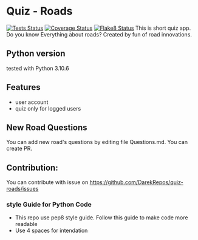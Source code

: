 #  Quiz - Roads 
[![Tests Status](./reports/junit/junit-badge.svg?dummy=8484744)](./reports/junit/report.html)
[![Coverage Status](./reports/coverage/coverage-badge.svg?dummy=8484744)](./reports/coverage/index.html)
[![Flake8 Status](./reports/flake8/flake8-badge.svg?dummy=8484744)](./reports/flake8/index.html)
This is short quiz app. Do you know Everything about roads? Created by fun of road innovations.

## Python version
tested with Python 3.10.6

## Features
- user account
- quiz only for logged users

## New Road Questions
You can add new road's questions by editing file Questions.md. You can create PR.

## Contribution:
You can contribute with issue on https://github.com/DarekRepos/quiz-roads/issues

### style Guide for Python Code
- This repo use pep8 style guide. Follow this guide to make code more readable
- Use 4 spaces for intendation
